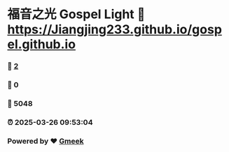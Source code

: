 # 福音之光 Gospel Light :link: https://Jiangjing233.github.io/gospel.github.io 
### :page_facing_up: [2](https://Jiangjing233.github.io/gospel.github.io/tag.html) 
### :speech_balloon: 0 
### :hibiscus: 5048 
### :alarm_clock: 2025-03-26 09:53:04 
### Powered by :heart: [Gmeek](https://github.com/Meekdai/Gmeek)
